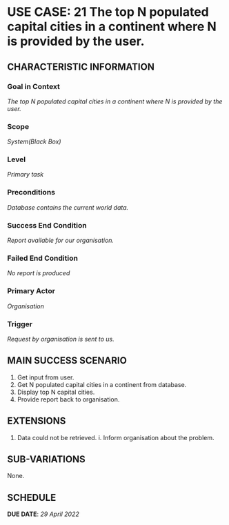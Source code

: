 # USE CASE: 21 The top N populated capital cities in a continent where N is provided by the user.

## CHARACTERISTIC INFORMATION

### Goal in Context

*The top N populated capital cities in a continent where N is provided by the user.*

### Scope

*System(Black Box)*

### Level

*Primary task*

### Preconditions

*Database contains the current world data.*

### Success End Condition

*Report available for our organisation.*

### Failed End Condition

*No report is produced*

### Primary Actor

*Organisation*

### Trigger

*Request by organisation is sent to us.*

## MAIN SUCCESS SCENARIO

1. Get input from user.
2. Get N populated capital cities in a continent from database.
3. Display top N capital cities.
4. Provide report back to organisation.

## EXTENSIONS

1. Data could not be retrieved.
   i. Inform organisation about the problem.

## SUB-VARIATIONS

None.

## SCHEDULE

**DUE DATE**: *29 April 2022*